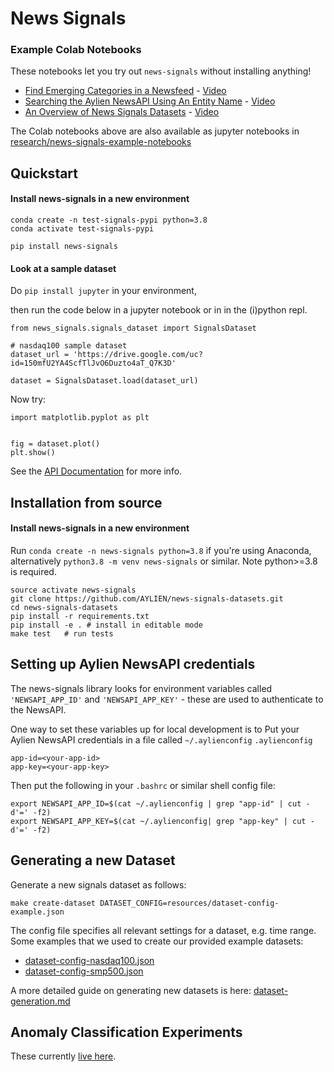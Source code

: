 # News Signals

### Example Colab Notebooks

These notebooks let you try out `news-signals` without installing anything!

- [Find Emerging Categories in a Newsfeed](https://drive.google.com/file/d/1NVBdCfKL3qdSIGITcLsewGETTqn-V9j6/view?usp=share_link) - [Video](https://www.youtube.com/watch?v=oJa-xWusaCQ)       
- [Searching the Aylien NewsAPI Using An Entity Name](https://drive.google.com/file/d/1zKCSjWqxRJCPWBaGKXt5oQwkOzT8aDSg/view?usp=share_link) - [Video](https://www.youtube.com/watch?v=HdoOiMXOrQ8)      
- [An Overview of News Signals Datasets](https://drive.google.com/file/d/1zM4J3jFA9v2LDTFKOpaa3EUUGhOdQieo/view?usp=share_link) - [Video](https://www.youtube.com/watch?v=wOMDSMxVUHY)

The Colab notebooks above are also available as jupyter notebooks in [research/news-signals-example-notebooks](research/news-signals-example-notebooks)


## Quickstart


#### Install news-signals in a new environment
```
conda create -n test-signals-pypi python=3.8
conda activate test-signals-pypi

pip install news-signals
```

#### Look at a sample dataset

Do `pip install jupyter` in your environment,

then run the code below 
in a jupyter notebook or in in the (i)python repl. 
```
from news_signals.signals_dataset import SignalsDataset

# nasdaq100 sample dataset
dataset_url = 'https://drive.google.com/uc?id=150mfU2YA4ScfTlJvO6Duzto4aT_Q7K3D'

dataset = SignalsDataset.load(dataset_url)
```

Now try:
```
import matplotlib.pyplot as plt


fig = dataset.plot()
plt.show()
```

See the [API Documentation](https://aylien.github.io/news-signals-datasets/) for more info.

## Installation from source

#### Install news-signals in a new environment

Run `conda create -n news-signals python=3.8` if you're using Anaconda, alternatively `python3.8 -m venv news-signals` or similar.
Note python>=3.8 is required.

```
source activate news-signals
git clone https://github.com/AYLIEN/news-signals-datasets.git
cd news-signals-datasets
pip install -r requirements.txt
pip install -e . # install in editable mode
make test   # run tests
```

## Setting up Aylien NewsAPI credentials

The news-signals library looks for environment variables called 
`'NEWSAPI_APP_ID'` and `'NEWSAPI_APP_KEY'` - these are used to authenticate to the NewsAPI. 

One way to set these variables up for local development is to 
Put your Aylien NewsAPI credentials in a file called `~/.aylienconfig`
`.aylienconfig`
```
app-id=<your-app-id>
app-key=<your-app-key>
```

Then put the following in your `.bashrc` or similar shell config file:
```
export NEWSAPI_APP_ID=$(cat ~/.aylienconfig | grep "app-id" | cut -d'=' -f2)
export NEWSAPI_APP_KEY=$(cat ~/.aylienconfig| grep "app-key" | cut -d'=' -f2)
```

## Generating a new Dataset

Generate a new signals dataset as follows:

```shell
make create-dataset DATASET_CONFIG=resources/dataset-config-example.json
```

The config file specifies all relevant settings for a dataset, e.g. time range. Some examples that we used to create our provided example datasets:
- [dataset-config-nasdaq100.json](resources/dataset-config-nasdaq100.json)
- [dataset-config-smp500.json](resources/dataset-config-smp500.json)


A more detailed guide on generating new datasets is here: [dataset-generation.md](dataset-generation.md)

## Anomaly Classification Experiments

These currently [live here](https://github.com/AYLIEN/news-signals-datasets/tree/add-anomaly-experiments/research/anomaly-classification).
